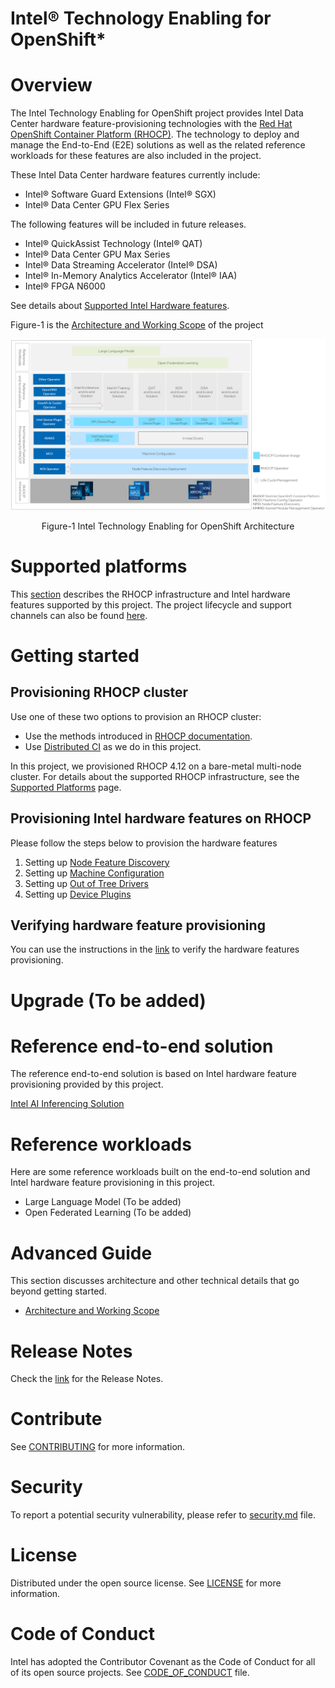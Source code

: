 # Intel® Technology Enabling for OpenShift*
# Overview
The Intel Technology Enabling for OpenShift project provides Intel Data Center hardware feature-provisioning technologies with the [Red Hat OpenShift Container Platform (RHOCP)](https://www.redhat.com/en/technologies/cloud-computing/openshift/container-platform). The technology to deploy and manage the End-to-End (E2E) solutions as well as the related reference workloads for these features are also included in the project.  

These Intel Data Center hardware features currently include: 
- Intel® Software Guard Extensions (Intel® SGX) 
- Intel® Data Center GPU Flex Series 

The following features will be included in future releases.  
- Intel® QuickAssist Technology (Intel® QAT) 
- Intel® Data Center GPU Max Series 
- Intel® Data Streaming Accelerator (Intel® DSA) 
- Intel® In-Memory Analytics Accelerator (Intel® IAA) 
- Intel® FPGA N6000 

See details about [Supported Intel Hardware features](/docs/supported_platforms.md#supported-intel-hardware-platforms).  

Figure-1 is the [Architecture and Working Scope](https://github.com/intel/intel-technology-enabling-for-openshift/wiki/Intel-Technology-Enabling-for-OpenShift-Architecture-and-Working-Scope) of the project  

![Alt text](/docs/images/Intel-Technology-Enabling-for-OpenShift-Architecture.png)

<div align="center">
  Figure-1 Intel Technology Enabling for OpenShift Architecture 
</div>


# Supported platforms 

This [section](/docs/supported_platforms.md) describes the RHOCP infrastructure and Intel hardware features supported by this project. The project lifecycle and support channels can also be found [here](docs/supported_platforms.md#support). 

# Getting started  
## Provisioning RHOCP cluster   
Use one of these two options to provision an RHOCP cluster: 
- Use the methods introduced in [RHOCP documentation](https://docs.openshift.com/container-platform/4.12/installing/index.html). 
- Use [Distributed CI](https://doc.distributed-ci.io/) as we do in this project.  

In this project, we provisioned RHOCP 4.12 on a bare-metal multi-node cluster. For details about the supported RHOCP infrastructure, see the [Supported Platforms](/docs/supported_platforms.md) page.

## Provisioning Intel hardware features on RHOCP
Please follow the steps below to provision the hardware features 
1. Setting up [Node Feature Discovery](/nfd/README.md) 
2. Setting up [Machine Configuration](/machine_configuration/README.md) 
3. Setting up [Out of Tree Drivers](/kmmo/README.md) 
4. Setting up [Device Plugins](/device_plugins/README.md) 

## Verifying hardware feature provisioning 
You can use the instructions in the [link](/tests/l2/README.md) to verify the hardware features provisioning. 

# Upgrade (To be added) 

# Reference end-to-end solution 
The reference end-to-end solution is based on Intel hardware feature provisioning provided by this project. 

[Intel AI Inferencing Solution](/e2e/inference/README.md)

# Reference workloads 
Here are some reference workloads built on the end-to-end solution and Intel hardware feature provisioning in this project. 
- Large Language Model (To be added) 
- Open Federated Learning (To be added) 

# Advanced Guide 
This section discusses architecture and other technical details that go beyond getting started. 
- [Architecture and Working Scope](https://github.com/intel/intel-technology-enabling-for-openshift/wiki/Intel-Technology-Enabling-for-OpenShift-Architecture-and-Working-Scope) 

# Release Notes
Check the [link](https://github.com/intel/intel-technology-enabling-for-openshift/releases/) for the Release Notes.  

# Contribute
See [CONTRIBUTING](CONTRIBUTING.md) for more information.

# Security
To report a potential security vulnerability, please refer to [security.md](/security.md) file. 

# License
Distributed under the open source license. See [LICENSE](/LICENSE.txt) for more information.

# Code of Conduct
Intel has adopted the Contributor Covenant as the Code of Conduct for all of its open source projects. See [CODE_OF_CONDUCT](/CODE_OF_CONDUCT.md) file.
